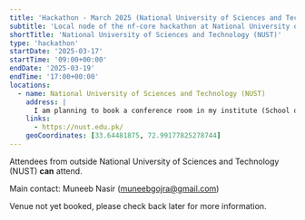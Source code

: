 ```yaml
---
title: 'Hackathon - March 2025 (National University of Sciences and Technology (NUST))'
subtitle: 'Local node of the nf-core hackathon at National University of Sciences and Technology (NUST)'
shortTitle: 'National University of Sciences and Technology (NUST)'
type: 'hackathon'
startDate: '2025-03-17'
startTime: '09:00+00:00'
endDate: '2025-03-19'
endTime: '17:00+00:00'
locations:
  - name: National University of Sciences and Technology (NUST)
    address: |
      I am planning to book a conference room in my institute (School of Interdisciplinary Engineering and Sciences) which is located in the premises of NUST University, Islamabad.
    links:
      - https://nust.edu.pk/
    geoCoordinates: [33.64481875, 72.99177825278744]
---
```


Attendees from outside National University of Sciences and Technology (NUST) **can** attend.

Main contact: Muneeb Nasir ([muneebgojra@gmail.com](mailto:muneebgojra@gmail.com))

Venue not yet booked, please check back later for more information.
